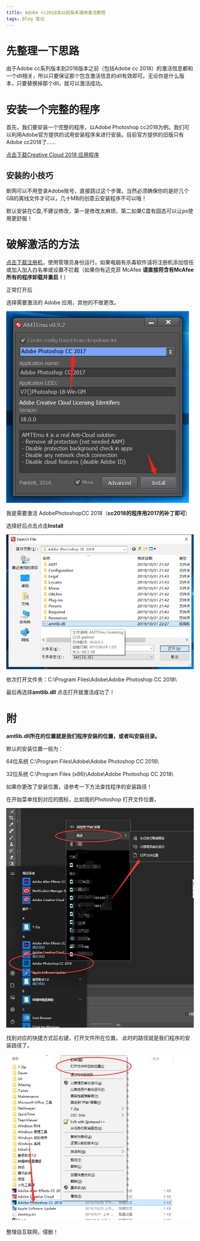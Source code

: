 ```yaml
---
title: Adobe cc2018及以前版本通用激活教程
tags: Blog 笔记
---
```


# 先整理一下思路
由于Adobe cc系列版本到2018版本之前（包括Adobe cc 2018）的激活信息都和一个dll相关，所以只要保证那个包含激活信息的dll有效即可。无论你是什么版本，只要替换掉那个dll，就可以激活成功。

# 安装一个完整的程序
首先，我们要安装一个完整的程序，以Adobe Photoshop cc2018为例。我们可以利用Adobe官方提供的试用安装程序来进行安装。目前官方提供的旧版只有Adobe cc2018了……

[点击下载Creative Cloud 2018 应用程序](https://url.cn/5UlCsLI)

## 安装的小技巧
断网可以不用登录Adobe账号，直接跳过这个步骤。当然必须确保你的是好几个GB的离线文件才可以，几十MB的创意云安装程序不可以哦！

默认安装在C盘,不建议修改，第一是修改太麻烦，第二如果C盘有固态可以让ps使用更舒服！

# 破解激活的方法
[点击下载注册机](https://code.aliyun.com/ayong007/software_win/raw/master/AdobeCC%E9%80%9A%E7%94%A8%E6%B3%A8%E5%86%8C%E6%9C%BA.exe)，使用管理员身份运行。如果电脑有杀毒软件请将注册机添加信任或加入加入白名单或设置不拦截（如果你有迈克菲 McAfee **请直接将含有McAfee所有的程序卸载并重启！**）

正常打开后

选择需要激活的 Adobe 应用，其他的不做更改。

![图片](./img/01.png)

我是需要激活 AdobePhotoshopCC 2018（**cc2018的程序用2017的补丁即可**）

选择好后点击点击**Install**

![图片](./img/02.png)

依次打开文件夹：C:\Program Files\Adobe\Adobe Photoshop CC 2018\

最后再选择**amtlib.dll** 点击打开就激活成功了！

# 附
**amtlib.dll所在的位置就是我们程序安装的位置，或者叫安装目录。**

默认的安装位置一般为：

64位系统  C:\Program Files\Adobe\Adobe Photoshop CC 2018\

32位系统  C:\Program Files (x86)\Adobe\Adobe Photoshop CC 2018\

如果你更改了安装位置，请参考一下方法查找程序的安装路径！

在开始菜单找到对应的图标，比如我的Photoshop 打开文件位置，

![图片](./img/03.png)

找到对应的快捷方式后右键，打开文件所在位置。 此时的路径就是我们程序的安装路径了。

![图片](./img/04.png)



整理自互联网，侵删！





